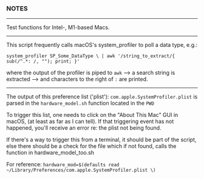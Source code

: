 ### NOTES
---

Test functions for Intel-, M1-based Macs.

---

This script frequently calls macOS's system_profiler to poll a data type,
e.g.:

`system_profiler SP_Some_DataType \
| awk '/string_to_extract/{ sub(/^.*: /, ""); print; }'`

where the output of the profiler is piped to `awk` --> a search string is extracted --> and characters to the right of `:` are printed.

---

The output of this preference list ('plist'):
`com.apple.SystemProfiler.plist`
is parsed in the `hardware_model.sh` function located in the `PWD`

To trigger this list, one needs to click on the "About This Mac" GUI in macOS,
(at least as far as I can tell). If that triggering event has not happened,
you'll receive an error re: the plist not being found.

If there's a way to trigger this from a terminal, it should be part of the
script, else there should be a check for the file which if not found, calls the function in hardware_model_too.sh

For reference:
`hardware_mod=$(defaults read ~/Library/Preferences/com.apple.SystemProfiler.plist \)`
